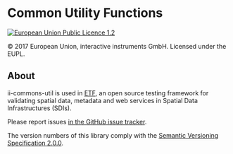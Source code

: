 #  Common Utility Functions

[![European Union Public Licence 1.2](https://img.shields.io/badge/license-EUPL%201.2-blue.svg)](https://joinup.ec.europa.eu/software/page/eupl)

&copy; 2017 European Union, interactive instruments GmbH. Licensed under the EUPL.

## About

ii-commons-util is used in [ETF](http://docs.etf-validator.net/), an open source testing framework for validating spatial data, metadata and web services in Spatial Data Infrastructures (SDIs).  

Please report issues [in the GitHub issue tracker](https://github.com/interactive-instruments/ii-commons-util/issues).

The version numbers of this library comply with the [Semantic Versioning Specification 2.0.0](http://semver.org/spec/v2.0.0.html).
